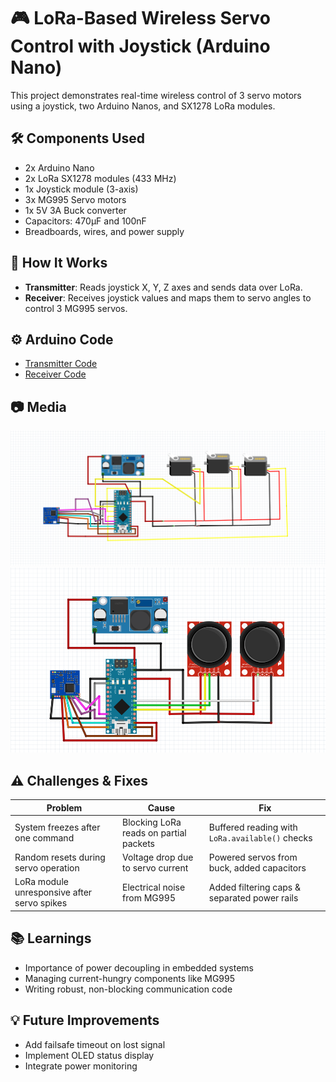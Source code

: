 # 🎮 LoRa-Based Wireless Servo Control with Joystick (Arduino Nano)

This project demonstrates real-time wireless control of 3 servo motors using a joystick, two Arduino Nanos, and SX1278 LoRa modules.

## 🛠 Components Used
- 2x Arduino Nano
- 2x LoRa SX1278 modules (433 MHz)
- 1x Joystick module (3-axis)
- 3x MG995 Servo motors
- 1x 5V 3A Buck converter
- Capacitors: 470µF and 100nF
- Breadboards, wires, and power supply

## 🧰 How It Works
- **Transmitter**: Reads joystick X, Y, Z axes and sends data over LoRa.
- **Receiver**: Receives joystick values and maps them to servo angles to control 3 MG995 servos.

## ⚙️ Arduino Code
- [Transmitter Code](./Transmitter/transmitter.ino)
- [Receiver Code](./Receiver/receiver.ino)

## 📷 Media
![System Setup](./images/system-setup.png)
![Working Snapshot](./images/working-shot.png)



## ⚠️ Challenges & Fixes
| Problem | Cause | Fix |
|--------|-------|-----|
| System freezes after one command | Blocking LoRa reads on partial packets | Buffered reading with `LoRa.available()` checks |
| Random resets during servo operation | Voltage drop due to servo current | Powered servos from buck, added capacitors |
| LoRa module unresponsive after servo spikes | Electrical noise from MG995 | Added filtering caps & separated power rails |

## 📚 Learnings
- Importance of power decoupling in embedded systems
- Managing current-hungry components like MG995
- Writing robust, non-blocking communication code

## 💡 Future Improvements
- Add failsafe timeout on lost signal
- Implement OLED status display
- Integrate power monitoring


